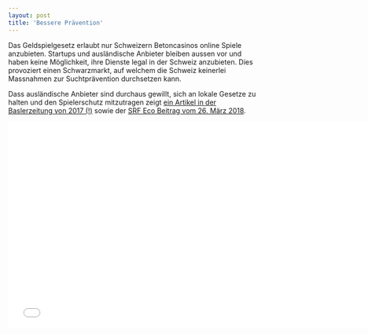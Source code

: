 ```yaml
---
layout: post
title: 'Bessere Prävention'
---
```

Das Geldspielgesetz erlaubt nur Schweizern Betoncasinos online Spiele anzubieten. Startups und ausländische Anbieter bleiben aussen vor und haben keine Möglichkeit, ihre Dienste legal in der Schweiz anzubieten. Dies provoziert einen Schwarzmarkt, auf welchem die Schweiz keinerlei Massnahmen zur Suchtprävention durchsetzen kann.

Dass ausländische Anbieter sind durchaus gewillt, sich an lokale Gesetze zu halten und den Spielerschutz mitzutragen zeigt [ein Artikel in der Baslerzeitung von 2017 (!)][1] sowie der [SRF Eco Beitrag vom 26. März 2018][2].

<iframe src='//tp.srgssr.ch/p/srf/embed?urn=urn:srf:video:1301b004-2553-44b1-8f6a-8c7a1133a99c&start=' allowfullscreen width='750' height='420' frameborder='0' name='Jackpot für Schweizer Casinos'></iframe>

[1]: https://bazonline.ch/schweiz/standard/wir-wollen-in-den-schweizer-markt/story/17237947
[2]: https://www.srf.ch/news/schweiz/abstimmungen/abstimmungen/geldspielgesetz/neues-geldspielgesetz-schweizer-casinos-knacken-online-jackpot
